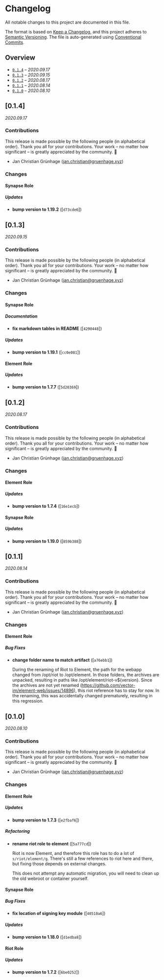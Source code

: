 # Changelog

All notable changes to this project are documented in this file.

The format is based on [Keep a Changelog], and this project adheres to
[Semantic Versioning]. The file is auto-generated using [Conventional Commits].

[keep a changelog]: https://keepachangelog.com/en/1.0.0/
[semantic versioning]: https://semver.org/spec/v2.0.0.html
[conventional commits]: https://www.conventionalcommits.org/en/v1.0.0/

## Overview
- [`0.1.4`](#014) – _2020.09.17_
- [`0.1.3`](#013) – _2020.09.15_
- [`0.1.2`](#012) – _2020.08.17_
- [`0.1.1`](#011) – _2020.08.14_
- [`0.1.0`](#010) – _2020.08.10_

## [0.1.4]

_2020.09.17_

### Contributions

This release is made possible by the following people (in alphabetical order).
Thank you all for your contributions. Your work – no matter how significant – is
greatly appreciated by the community. 💖

- Jan Christian Grünhage (<jan.christian@gruenhage.xyz>)

### Changes

#### Synapse Role

##### Updates

- **bump version to 1.19.2** ([`d73cde6`])


## [0.1.3]

_2020.09.15_

### Contributions

This release is made possible by the following people (in alphabetical order).
Thank you all for your contributions. Your work – no matter how significant – is
greatly appreciated by the community. 💖

- Jan Christian Grünhage (<jan.christian@gruenhage.xyz>)

### Changes

#### Synapse Role

##### Documentation

- **fix markdown tables in README** ([`4290448`])

##### Updates

- **bump version to 1.19.1** ([`cc0e081`])


#### Element Role

##### Updates

- **bump version to 1.7.7** ([`5d20369`])


## [0.1.2]

_2020.08.17_

### Contributions

This release is made possible by the following people (in alphabetical order).
Thank you all for your contributions. Your work – no matter how significant – is
greatly appreciated by the community. 💖

- Jan Christian Grünhage (<jan.christian@gruenhage.xyz>)

### Changes

#### Element Role

##### Updates

- **bump version to 1.7.4** ([`16e1ecb`])


#### Synapse Role

##### Updates

- **bump version to 1.19.0** ([`859b388`])


## [0.1.1]

_2020.08.14_

### Contributions

This release is made possible by the following people (in alphabetical order).
Thank you all for your contributions. Your work – no matter how significant – is
greatly appreciated by the community. 💖

- Jan Christian Grünhage (<jan.christian@gruenhage.xyz>)

### Changes

#### Element Role

##### Bug Fixes

- **change folder name to match artifact** ([`a76ebb1`])

  During the renaming of Riot to Element, the path for the webapp changed
  from /opt/riot to /opt/element. In those folders, the archives are
  unpacked, resulting in paths like /opt/element/riot-v${version}. Since
  the archives are not yet renamed
  (https://github.com/vector-im/element-web/issues/14896), this riot
  reference has to stay for now. In the renaming, this was accidentally
  changed prematurely, resulting in this regression.


## [0.1.0]

_2020.08.10_

### Contributions

This release is made possible by the following people (in alphabetical order).
Thank you all for your contributions. Your work – no matter how significant – is
greatly appreciated by the community. 💖

- Jan Christian Grünhage (<jan.christian@gruenhage.xyz>)

### Changes

#### Element Role

##### Updates

- **bump version to 1.7.3** ([`e2fbaf6`])

##### Refactoring

- **rename riot role to element** ([`5a777cd`])

  Riot is now Element, and therefore this role has to do a lot of
  `s/riot/element/g`. There's still a few references to riot here and
  there, but fixing those depends on external changes.

  This does not attempt any automatic migration, you will need to clean
  up the old webroot or container yourself.


#### Synapse Role

##### Bug Fixes

- **fix location of signing key module** ([`40510a6`])

##### Updates

- **bump version to 1.18.0** ([`d1edba8`])


#### Riot Role

##### Updates

- **bump version to 1.7.2** ([`6be0252`])



<!--
Config(
  accept_types: ["feat", "fix", "update", "refactor", "docs"],
  type_headers: {
    "feat": "Features",
    "fix": "Bug Fixes",
    "update": "Updates",
    "refactor": "Refactoring",
    "docs": "Documentation"
  },
  scope_headers: {
    "synapse": "Synapse Role",
    "element": "Element Role",
    "riot": "Riot Role"
  }
)
Template(
# Changelog

All notable changes to this project are documented in this file.

The format is based on [Keep a Changelog], and this project adheres to
[Semantic Versioning]. The file is auto-generated using [Conventional Commits].

[keep a changelog]: https://keepachangelog.com/en/1.0.0/
[semantic versioning]: https://semver.org/spec/v2.0.0.html
[conventional commits]: https://www.conventionalcommits.org/en/v1.0.0/

## Overview

{%- for release in releases %}
- [`{{ release.version }}`](#{{ release.version | replace(from=".", to="") }}) – _{{ release.date | date(format="%Y.%m.%d")}}_
{%- endfor %}

{% for release in releases -%}
## [{{ release.version }}]

_{{ release.date | date(format="%Y.%m.%d") }}_
{%- if release.notes %}

{{ release.notes }}
{% endif -%}
{%- if release.changeset.contributors %}

### Contributions

This release is made possible by the following people (in alphabetical order).
Thank you all for your contributions. Your work – no matter how significant – is
greatly appreciated by the community. 💖
{% for contributor in release.changeset.contributors %}
- {{ contributor.name }} (<{{ contributor.email }}>)
{%- endfor %}
{%- endif %}

### Changes

{% for scope, changes in release.changeset.changes | group_by(attribute="scope") -%}

#### {{ scope | scopeheader }}

{% for type, changes in changes | group_by(attribute="type") -%}

##### {{ type | typeheader }}

{% for change in changes -%}
- **{{ change.description }}** ([`{{ change.commit.short_id }}`])

{% if change.body -%}
{{ change.body | indent(n=2) }}

{% endif -%}
{%- endfor -%}

{% endfor %}
{% endfor %}
{%- endfor -%}
)
-->
